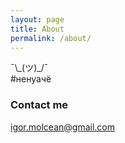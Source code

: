 ```yaml
---
layout: page
title: About
permalink: /about/
---
```


¯\\\_(ツ)\_/¯  
#ненуачё

### Contact me

[igor.molcean@gmail.com](mailto:igor.molcean@gmail.com)
